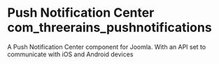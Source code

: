 Push Notification Center com_threerains_pushnotifications
======================================

A Push Notification Center component for Joomla. With an API set to communicate with iOS and Android devices
